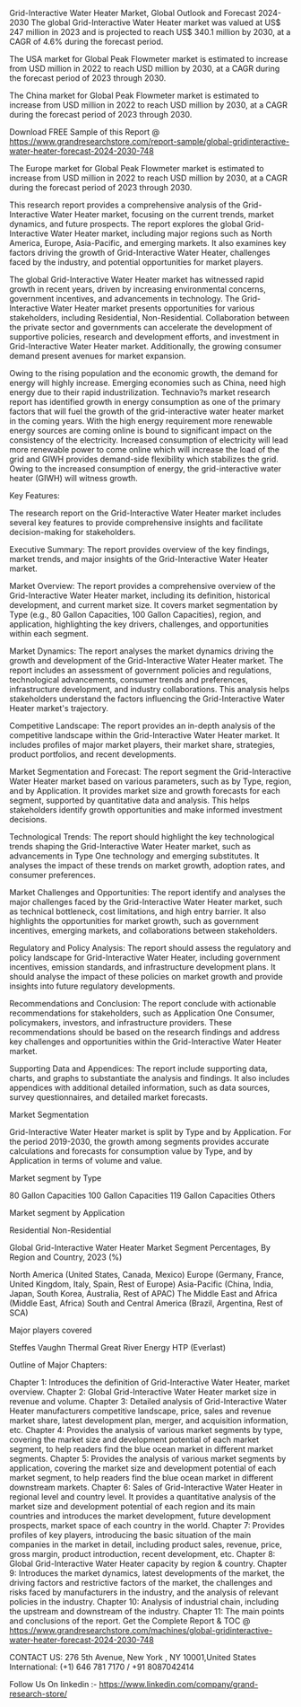 Grid-Interactive Water Heater Market, Global Outlook and Forecast 2024-2030
The global Grid-Interactive Water Heater market was valued at US$ 247 million in 2023 and is projected to reach US$ 340.1 million by 2030, at a CAGR of 4.6% during the forecast period.

The USA market for Global Peak Flowmeter market is estimated to increase from USD million in 2022 to reach USD million by 2030, at a CAGR during the forecast period of 2023 through 2030.

The China market for Global Peak Flowmeter market is estimated to increase from USD million in 2022 to reach USD million by 2030, at a CAGR during the forecast period of 2023 through 2030.

Download FREE Sample of this Report @ https://www.grandresearchstore.com/report-sample/global-gridinteractive-water-heater-forecast-2024-2030-748

The Europe market for Global Peak Flowmeter market is estimated to increase from USD million in 2022 to reach USD million by 2030, at a CAGR during the forecast period of 2023 through 2030.

This research report provides a comprehensive analysis of the Grid-Interactive Water Heater market, focusing on the current trends, market dynamics, and future prospects. The report explores the global Grid-Interactive Water Heater market, including major regions such as North America, Europe, Asia-Pacific, and emerging markets. It also examines key factors driving the growth of Grid-Interactive Water Heater, challenges faced by the industry, and potential opportunities for market players.

The global Grid-Interactive Water Heater market has witnessed rapid growth in recent years, driven by increasing environmental concerns, government incentives, and advancements in technology. The Grid-Interactive Water Heater market presents opportunities for various stakeholders, including Residential, Non-Residential. Collaboration between the private sector and governments can accelerate the development of supportive policies, research and development efforts, and investment in Grid-Interactive Water Heater market. Additionally, the growing consumer demand present avenues for market expansion.

Owing to the rising population and the economic growth, the demand for energy will highly increase. Emerging economies such as China, need high energy due to their rapid industrilization. Technavio?s market research report has identified growth in energy consumption as one of the primary factors that will fuel the growth of the grid-interactive water heater market in the coming years. With the high energy requirement more renewable energy sources are coming online is bound to significant impact on the consistency of the electricity. Increased consumption of electricity will lead more renewable power to come online which will increase the load of the grid and GIWH provides demand-side flexibility which stabilizes the grid. Owing to the increased consumption of energy, the grid-interactive water heater (GIWH) will witness growth.

Key Features:

The research report on the Grid-Interactive Water Heater market includes several key features to provide comprehensive insights and facilitate decision-making for stakeholders.

Executive Summary: The report provides overview of the key findings, market trends, and major insights of the Grid-Interactive Water Heater market.

Market Overview: The report provides a comprehensive overview of the Grid-Interactive Water Heater market, including its definition, historical development, and current market size. It covers market segmentation by Type (e.g., 80 Gallon Capacities, 100 Gallon Capacities), region, and application, highlighting the key drivers, challenges, and opportunities within each segment.

Market Dynamics: The report analyses the market dynamics driving the growth and development of the Grid-Interactive Water Heater market. The report includes an assessment of government policies and regulations, technological advancements, consumer trends and preferences, infrastructure development, and industry collaborations. This analysis helps stakeholders understand the factors influencing the Grid-Interactive Water Heater market's trajectory.

Competitive Landscape: The report provides an in-depth analysis of the competitive landscape within the Grid-Interactive Water Heater market. It includes profiles of major market players, their market share, strategies, product portfolios, and recent developments.

Market Segmentation and Forecast: The report segment the Grid-Interactive Water Heater market based on various parameters, such as by Type, region, and by Application. It provides market size and growth forecasts for each segment, supported by quantitative data and analysis. This helps stakeholders identify growth opportunities and make informed investment decisions.

Technological Trends: The report should highlight the key technological trends shaping the Grid-Interactive Water Heater market, such as advancements in Type One technology and emerging substitutes. It analyses the impact of these trends on market growth, adoption rates, and consumer preferences.

Market Challenges and Opportunities: The report identify and analyses the major challenges faced by the Grid-Interactive Water Heater market, such as technical bottleneck, cost limitations, and high entry barrier. It also highlights the opportunities for market growth, such as government incentives, emerging markets, and collaborations between stakeholders.

Regulatory and Policy Analysis: The report should assess the regulatory and policy landscape for Grid-Interactive Water Heater, including government incentives, emission standards, and infrastructure development plans. It should analyse the impact of these policies on market growth and provide insights into future regulatory developments.

Recommendations and Conclusion: The report conclude with actionable recommendations for stakeholders, such as Application One Consumer, policymakers, investors, and infrastructure providers. These recommendations should be based on the research findings and address key challenges and opportunities within the Grid-Interactive Water Heater market.

Supporting Data and Appendices: The report include supporting data, charts, and graphs to substantiate the analysis and findings. It also includes appendices with additional detailed information, such as data sources, survey questionnaires, and detailed market forecasts.

Market Segmentation

Grid-Interactive Water Heater market is split by Type and by Application. For the period 2019-2030, the growth among segments provides accurate calculations and forecasts for consumption value by Type, and by Application in terms of volume and value.

Market segment by Type

80 Gallon Capacities
100 Gallon Capacities
119 Gallon Capacities
Others

Market segment by Application

Residential
Non-Residential

Global Grid-Interactive Water Heater Market Segment Percentages, By Region and Country, 2023 (%)

North America (United States, Canada, Mexico)
Europe (Germany, France, United Kingdom, Italy, Spain, Rest of Europe)
Asia-Pacific (China, India, Japan, South Korea, Australia, Rest of APAC)
The Middle East and Africa (Middle East, Africa)
South and Central America (Brazil, Argentina, Rest of SCA)

Major players covered

Steffes
Vaughn Thermal
Great River Energy
HTP (Everlast)

Outline of Major Chapters:

Chapter 1: Introduces the definition of Grid-Interactive Water Heater, market overview.
Chapter 2: Global Grid-Interactive Water Heater market size in revenue and volume.
Chapter 3: Detailed analysis of Grid-Interactive Water Heater manufacturers competitive landscape, price, sales and revenue market share, latest development plan, merger, and acquisition information, etc.
Chapter 4: Provides the analysis of various market segments by type, covering the market size and development potential of each market segment, to help readers find the blue ocean market in different market segments.
Chapter 5: Provides the analysis of various market segments by application, covering the market size and development potential of each market segment, to help readers find the blue ocean market in different downstream markets.
Chapter 6: Sales of Grid-Interactive Water Heater in regional level and country level. It provides a quantitative analysis of the market size and development potential of each region and its main countries and introduces the market development, future development prospects, market space of each country in the world.
Chapter 7: Provides profiles of key players, introducing the basic situation of the main companies in the market in detail, including product sales, revenue, price, gross margin, product introduction, recent development, etc.
Chapter 8: Global Grid-Interactive Water Heater capacity by region & country.
Chapter 9: Introduces the market dynamics, latest developments of the market, the driving factors and restrictive factors of the market, the challenges and risks faced by manufacturers in the industry, and the analysis of relevant policies in the industry.
Chapter 10: Analysis of industrial chain, including the upstream and downstream of the industry.
Chapter 11: The main points and conclusions of the report.
Get the Complete Report & TOC @ https://www.grandresearchstore.com/machines/global-gridinteractive-water-heater-forecast-2024-2030-748

CONTACT US:
276 5th Avenue, New York , NY 10001,United States
International: (+1) 646 781 7170 / +91 8087042414

Follow Us On linkedin :- https://www.linkedin.com/company/grand-research-store/
